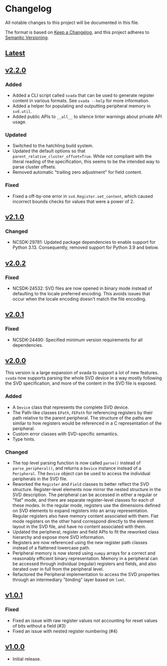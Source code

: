 # Changelog

All notable changes to this project will be documented in this file.

The format is based on [Keep a Changelog](https://keepachangelog.com/en/1.0.0/), and this project adheres to [Semantic Versioning](https://semver.org/spec/v2.0.0.html).

## [Latest](https://github.com/NordicSemiconductor/svada)

## [v2.2.0](https://github.com/NordicSemiconductor/svada/tree/v2.2.0)

### Added
* Added a CLI script called ``svada`` that can be used to generate register content in various formats.
  See ``svada --help`` for more information.
* Added a helper for populating and outputting peripheral memory in ``svd.util``.
* Added public APIs to ``__all__`` to silence linter warnings about private API usage.

### Updated
* Switched to the hatchling build system.
* Updated the default options so that ``parent_relative_cluster_offset=True``.
  While not compliant with the literal reading of the specification, this seems to be the intended way to parse cluster offsets.
* Removed automatic "trailing zero adjustment" for field content.

### Fixed
* Fixed a off-by-one error in ``svd.Register.set_content``, which caused incorrect bounds checks for values that were a power of 2.

## [v2.1.0](https://github.com/NordicSemiconductor/svada/tree/v2.1.0)

### Changed

* NCSDK-29781: Updated package dependencies to enable support for Python 3.13.
  Consequently, removed support for Python 3.9 and below.

## [v2.0.2](https://github.com/NordicSemiconductor/svada/tree/v2.0.2)

### Fixed
* NCSDK-24532: SVD files are now opened in binary mode instead of defaulting to the locale preferred encoding.
  This avoids issues that occur when the locale encoding doesn't match the file encoding.

## [v2.0.1](https://github.com/NordicSemiconductor/svada/tree/v2.0.1)

### Fixed
* NCSDK-24490: Specified minimum version requirements for all dependencies.

## [v2.0.0](https://github.com/NordicSemiconductor/svada/tree/v2.0.0)

This version is a large expansion of svada to support a lot of new features.
`svada` now supports parsing the whole SVD device in a way mostly following the SVD specification, and more of the content in the SVD file is exposed.

### Added
* A `Device` class that represents the complete SVD device.
* The Path-like classes `EPath`, `FEPath` for referencing registers by their path relative to the parent peripheral.
  The structure of the paths are similar to how registers would be referenced in a C representation of the peripheral.
* Custom error classes with SVD-specific semantics.
* Type hints.

### Changed
* The top level parsing function is now called `parse()` instead of `parse_peripheral()`, and returns a `Device` instance instead of a `Peripheral`.
  The `Device` object can be used to access the individual peripherals in the SVD file.
* Reworked the `Register` and `Field` classes to better reflect the SVD structure.
  Register-level elements now mirror the nested structure in the SVD description.
  The peripheral can be accessed in either a regular or "flat" mode, and there are separate register-level classes for each of these modes.
  In the regular mode, registers use the dimensions defined on SVD elements to expand registers into an array representation.
  Regular registers also have memory content associated with them.
  Flat mode registers on the other hand correspond directly to the element layout in the SVD file, and have no content associated with them.
* Updated the peripheral, register and field APIs to fit the reworked class hierarchy and expose more SVD information.
* Registers are now referenced using the new register path classes instead of a flattened lowercase path.
* Peripheral memory is now stored using `numpy` arrays for a correct and reasonably efficient binary representation.
  Memory in a peripheral can be accessed through individual (regular) registers and fields, and also iterated over in full from the peripheral level.
* Refactored the Peripheral implementation to access the SVD properties through an intermediary "binding" layer based on `lxml`.

## [v1.0.1](https://github.com/nordicsemiconductor/svada/tree/v1.0.1)

### Fixed

* Fixed an issue with raw register values not accounting for reset values of bits without a field (#3)
* Fixed an issue with nested register numbering (#4)

## [v1.0.0](https://github.com/nordicsemiconductor/svada/tree/v1.0.0)

* Initial release.
